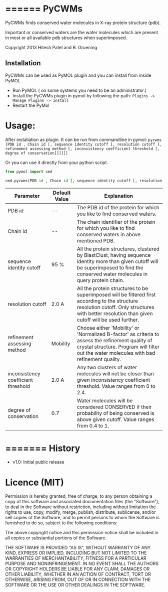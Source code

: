 ======
PyCWMs
======

PyCWMs finds conserved water molecules in X-ray protein structure (pdb).


Important or conserved waters are the water molecules which are present in most or all available pdb structures when superimposed.

Copyright 2013 Hitesh Patel and B. Gruening


Installation
------------

PyCWMs can be used as PyMOL plugin and you can install from inside PyMOL.
- Run PyMOL ( on some systems you need to be an administrator.)
- Install the PyCWMs plugin in pymol by following the path: `Plugins -> Manage Plugins -> install`
- Restart the PyMol


Usage:
======


After installation as plugin. It can be run from commandline in pymol:
    `pycwms [PDB id , Chain id [, sequence identity cutoff [, resolution cutoff [, refinement assessing method [, inconsistency coefficient threshold [, degree of conservation]]]]]]`

Or you can use it directly from your python script.

```python
from pymol import cmd

cmd.pycwms(PDB id , Chain id [, sequence identity cutoff [, resolution cutoff [, refinement assessing method [, inconsistency coefficient threshold [, degree of conservation]]]]])

```


Parameter    | Default Value | Explanation
-------- | -------- | -----------
PDB id | -- | The PDB id of the protein for which you like to find conserved waters.
Chain id | -- | The chain identifier of the protein for which you like to find conserved waters in above mentioned PDB.
sequence identity cutoff | 95 % | All the protein structures, clustered by BlastClust, having sequence identity more than given cutoff will be superimposed to find the conserved water molecules in query protein chain.
resolution cutoff | 2.0 A | All the protein structures to be superimposed will be filtered first according to the structure resolution cutoff. Only structures with better resolution than given cutoff will be used further.
refinement assessing method | Mobility | Choose either 'Mobility' or 'Normalized B-factor' as criteria to assess the refinement quality of crystal structure. Program will filter out the water molecules with bad refinement quality.
inconsistency coefficient threshold | 2.0 A | Any two clusters of water molecules will not be closer than given inconsistency coefficient threshold. Value ranges from 0 to 2.4.
degree of conservation | 0.7 | Water molecules will be considered CONSERVED if their probability of being conserved is above given cutoff. Value ranges from 0.4 to 1.


=======
History
=======

- v1.0: Initial public release


Licence (MIT)
=============

Permission is hereby granted, free of charge, to any person obtaining a copy
of this software and associated documentation files (the "Software"), to deal
in the Software without restriction, including without limitation the rights
to use, copy, modify, merge, publish, distribute, sublicense, and/or sell
copies of the Software, and to permit persons to whom the Software is
furnished to do so, subject to the following conditions:

The above copyright notice and this permission notice shall be included in
all copies or substantial portions of the Software.

THE SOFTWARE IS PROVIDED "AS IS", WITHOUT WARRANTY OF ANY KIND, EXPRESS OR
IMPLIED, INCLUDING BUT NOT LIMITED TO THE WARRANTIES OF MERCHANTABILITY,
FITNESS FOR A PARTICULAR PURPOSE AND NONINFRINGEMENT. IN NO EVENT SHALL THE
AUTHORS OR COPYRIGHT HOLDERS BE LIABLE FOR ANY CLAIM, DAMAGES OR OTHER
LIABILITY, WHETHER IN AN ACTION OF CONTRACT, TORT OR OTHERWISE, ARISING FROM,
OUT OF OR IN CONNECTION WITH THE SOFTWARE OR THE USE OR OTHER DEALINGS IN
THE SOFTWARE.
